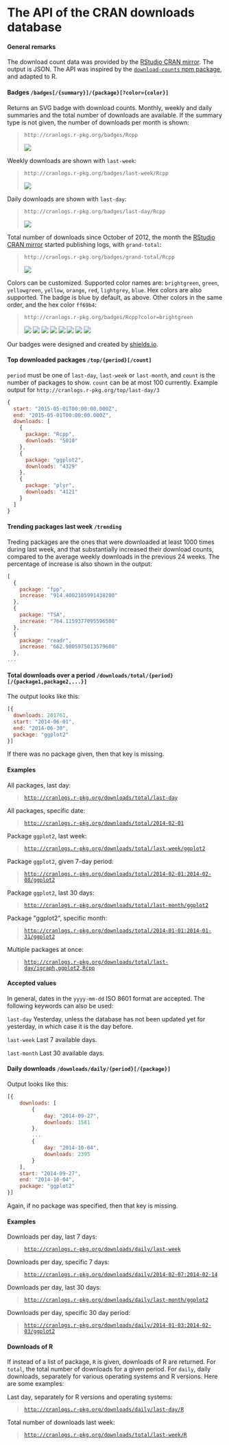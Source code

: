
# The API of the CRAN downloads database

#### General remarks

The download count data was provided by the
[RStudio CRAN mirror](http://cran-logs.rstudio.com/).
The output is JSON. The API was inspired by the
[`download-counts` npm package](https://github.com/npm/download-counts),
and adapted to R.

#### Badges `/badges[/{summary}]/{package}[?color={color}]`

Returns an SVG badge with download counts. Monthly, weekly and daily
summaries and the total number of downloads are available.
If the summary type is not given, the number of downloads per month is shown:

> `http://cranlogs.r-pkg.org/badges/Rcpp`
>
> ![](http://cranlogs.r-pkg.org/badges/Rcpp)

Weekly downloads are shown with `last-week`:

> `http://cranlogs.r-pkg.org/badges/last-week/Rcpp`
>
> ![](http://cranlogs.r-pkg.org/badges/last-week/Rcpp)

Daily downloads are shown with `last-day`:

> `http://cranlogs.r-pkg.org/badges/last-day/Rcpp`
>
> ![](http://cranlogs.r-pkg.org/badges/last-day/Rcpp)

Total number of downloads since October of 2012, the month the
[RStudio CRAN mirror](http://cran-logs.rstudio.com/) started publishing
logs, with `grand-total`:

> `http://cranlogs.r-pkg.org/badges/grand-total/Rcpp`
>
> ![](http://cranlogs.r-pkg.org/badges/grand-total/Rcpp)

Colors can be customized. Supported color names are:
`brightgreen`, `green`, `yellowgreen`, `yellow`, `orange`,
`red`, `lightgrey`, `blue`. Hex colors are also supported.
The badge is blue by default, as above. Other colors in
the same order, and the hex color `ff69b4`:

> `http://cranlogs.r-pkg.org/badges/Rcpp?color=brightgreen`
>
> ![](http://cranlogs.r-pkg.org/badges/Rcpp?color=brightgreen)
> ![](http://cranlogs.r-pkg.org/badges/Rcpp?color=green)
> ![](http://cranlogs.r-pkg.org/badges/Rcpp?color=yellowgreen)
> ![](http://cranlogs.r-pkg.org/badges/Rcpp?color=yellow)
> ![](http://cranlogs.r-pkg.org/badges/Rcpp?color=orange)
> ![](http://cranlogs.r-pkg.org/badges/Rcpp?color=red)
> ![](http://cranlogs.r-pkg.org/badges/Rcpp?color=lightgrey)
> ![](http://cranlogs.r-pkg.org/badges/Rcpp?color=ff69b4)

Our badges were designed and created by [shields.io](http://shields.io).

#### Top downloaded packages `/top/{period}[/count]`

`period` must be one of `last-day`, `last-week` or `last-month`, and `count` is the 
number of packages to show. `count` can be at most 100 currently. Example output for
`http://cranlogs.r-pkg.org/top/last-day/3`

```js
{
  start: "2015-05-01T00:00:00.000Z",
  end: "2015-05-01T00:00:00.000Z",
  downloads: [
    {
      package: "Rcpp",
      downloads: "5010"
    },
    {
      package: "ggplot2",
      downloads: "4329"
    },
    {
      package: "plyr",
      downloads: "4121"
    }
  ]
}
```

#### Trending packages last week `/trending`

Treding packages are the ones that were downloaded at least 1000 times during last 
week, and that substantially increased their download counts, compared to the 
average weekly downloads in the previous 24 weeks. The percentage of increase
is also shown in the output:

```js
[
  {
    package: "fpp",
    increase: "914.4002185991438200"
  },
  {
    package: "TSA",
    increase: "764.1159377095596500"
  },
  {
    package: "readr",
    increase: "662.9005975013579600"
  },
...
```


#### Total downloads over a period `/downloads/total/{period}[/{package1,package2,...}]`

The output looks like this:

```js
[{
  downloads: 201761,
  start: "2014-06-01",
  end: "2014-06-30",
  package: "ggplot2"
}]
```

If there was no package given, then that key is missing.

#### Examples

All packages, last day:

> [`http://cranlogs.r-pkg.org/downloads/total/last-day`](http://cranlogs.r-pkg.org/downloads/total/last-day)

All packages, specific date:

> [`http://cranlogs.r-pkg.org/downloads/total/2014-02-01`](http://cranlogs.r-pkg.org/downloads/total/2014-02-01)


Package `ggplot2`, last week:

> [`http://cranlogs.r-pkg.org/downloads/total/last-week/ggplot2`](http://cranlogs.r-pkg.org/downloads/total/last-week/ggplot2)


Package `ggplot2`, given 7-day period:

> [`http://cranlogs.r-pkg.org/downloads/total/2014-02-01:2014-02-08/ggplot2`](http://cranlogs.r-pkg.org/downloads/total/2014-02-01:2014-02-08/ggplot2)


Package `ggplot2`, last 30 days:

> [`http://cranlogs.r-pkg.org/downloads/total/last-month/ggplot2`](http://cranlogs.r-pkg.org/downloads/total/last-month/ggplot2)


Package "ggplot2", specific month:

> [`http://cranlogs.r-pkg.org/downloads/total/2014-01-01:2014-01-31/ggplot2`](http://cranlogs.r-pkg.org/downloads/total/2014-01-01:2014-01-31/ggplot2)


Multiple packages at once:

> [`http://cranlogs.r-pkg.org/downloads/total/last-day/igraph,ggplot2,Rcpp`](http://cranlogs.r-pkg.org/downloads/total/last-day/igraph,ggplot2,Rcpp)


#### Accepted values

In general, dates in the `yyyy-mm-dd` ISO 8601 format are
accepted. The following keywords can also be used:

`last-day` Yesterday, unless the database has not been updated yet for yesterday,
in which case it is the day before.

`last-week` Last 7 available days.

`last-month` Last 30 available days.

#### Daily downloads `/downloads/daily/{period}[/{package}]`

Output looks like this:

```js
[{
    downloads: [
        {
            day: "2014-09-27",
            downloads: 1581
        },
        ...
        {
            day: "2014-10-04",
            downloads: 2395
        }
    ],
    start: "2014-09-27",
    end: "2014-10-04",
    package: "ggplot2"
}]
```

Again, if no package was specified, then that key is missing.

#### Examples

Downloads per day, last 7 days:

> [`http://cranlogs.r-pkg.org/downloads/daily/last-week`](http://cranlogs.r-pkg.org/downloads/daily/last-week)


Downloads per day, specific 7 days:

> [`http://cranlogs.r-pkg.org/downloads/daily/2014-02-07:2014-02-14`](http://cranlogs.r-pkg.org/downloads/daily/2014-02-07:2014-02-14)


Downloads per day, last 30 days:

> [`http://cranlogs.r-pkg.org/downloads/daily/last-month/ggplot2`](http://cranlogs.r-pkg.org/downloads/daily/last-month/ggplot2)


Downloads per day, specific 30 day period:

> [`http://cranlogs.r-pkg.org/downloads/daily/2014-01-03:2014-02-03/ggplot2`](http://cranlogs.r-pkg.org/downloads/daily/2014-01-03:2014-02-03/ggplot2)

#### Downloads of R

If instead of a list of package, `R` is given, downloads of R are
returned. For `total`, the total number of downloads for a given
period. For `daily`, daily downloads, separately for various
operating systems and R versions. Here are some examples:

Last day, separately for R versions and operating systems:

> [`http://cranlogs.r-pkg.org/downloads/daily/last-day/R`](http://cranlogs.r-pkg.org/downloads/daily/last-day/R)

Total number of downloads last week:

> [`http://cranlogs.r-pkg.org/downloads/total/last-week/R`](http://cranlogs.r-pkg.org/downloads/total/last-week/R)
